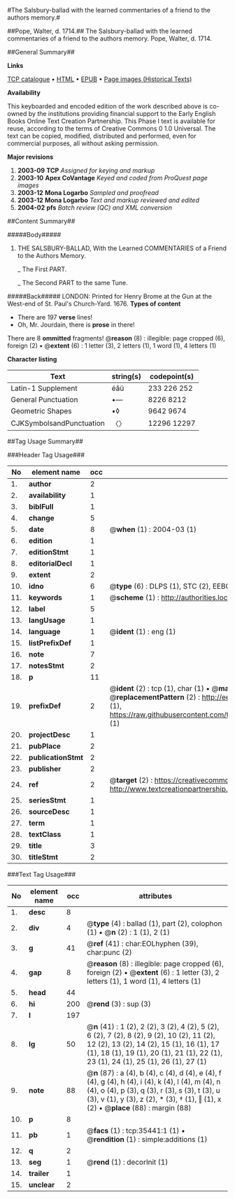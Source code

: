 #The Salsbury-ballad with the learned commentaries of a friend to the authors memory.#

##Pope, Walter, d. 1714.##
The Salsbury-ballad with the learned commentaries of a friend to the authors memory.
Pope, Walter, d. 1714.

##General Summary##

**Links**

[TCP catalogue](http://www.ota.ox.ac.uk/tcp/)  • 
[HTML](http://tei.it.ox.ac.uk/tcp/Texts-HTML/free/A55/A55427.html)  • 
[EPUB](http://tei.it.ox.ac.uk/tcp/Texts-EPUB/free/A55/A55427.epub) • 
[Page images (Historical Texts)](https://data.historicaltexts.jisc.ac.uk/view?pubId=eebo-99830979e&pageId=eebo-99830979e-35441-1)

**Availability**

This keyboarded and encoded edition of the
	       work described above is co-owned by the institutions
	       providing financial support to the Early English Books
	       Online Text Creation Partnership. This Phase I text is
	       available for reuse, according to the terms of Creative
	       Commons 0 1.0 Universal. The text can be copied,
	       modified, distributed and performed, even for
	       commercial purposes, all without asking permission.

**Major revisions**

1. __2003-09__ __TCP__ *Assigned for keying and markup*
1. __2003-10__ __Apex CoVantage__ *Keyed and coded from ProQuest page images*
1. __2003-12__ __Mona Logarbo__ *Sampled and proofread*
1. __2003-12__ __Mona Logarbo__ *Text and markup reviewed and edited*
1. __2004-02__ __pfs__ *Batch review (QC) and XML conversion*

##Content Summary##

#####Body#####

1. THE SALSBURY-BALLAD, With the Learned COMMENTARIES of a Friend to the Authors Memory.

    _ The First PART.

    _ The Second PART to the same Tune.

#####Back#####
LONDON: Printed for Henry Brome at the Gun at the West-end of St. Paul's Church-Yard. 1676.
**Types of content**

  * There are 197 **verse** lines!
  * Oh, Mr. Jourdain, there is **prose** in there!

There are 8 **ommitted** fragments! 
 @__reason__ (8) : illegible: page cropped (6), foreign (2)  •  @__extent__ (6) : 1 letter (3), 2 letters (1), 1 word (1), 4 letters (1)

**Character listing**


|Text|string(s)|codepoint(s)|
|---|---|---|
|Latin-1 Supplement|éâü|233 226 252|
|General Punctuation|•—|8226 8212|
|Geometric Shapes|▪◊|9642 9674|
|CJKSymbolsandPunctuation|〈〉|12296 12297|

##Tag Usage Summary##

###Header Tag Usage###

|No|element name|occ|attributes|
|---|---|---|---|
|1.|__author__|2||
|2.|__availability__|1||
|3.|__biblFull__|1||
|4.|__change__|5||
|5.|__date__|8| @__when__ (1) : 2004-03 (1)|
|6.|__edition__|1||
|7.|__editionStmt__|1||
|8.|__editorialDecl__|1||
|9.|__extent__|2||
|10.|__idno__|6| @__type__ (6) : DLPS (1), STC (2), EEBO-CITATION (1), PROQUEST (1), VID (1)|
|11.|__keywords__|1| @__scheme__ (1) : http://authorities.loc.gov/ (1)|
|12.|__label__|5||
|13.|__langUsage__|1||
|14.|__language__|1| @__ident__ (1) : eng (1)|
|15.|__listPrefixDef__|1||
|16.|__note__|7||
|17.|__notesStmt__|2||
|18.|__p__|11||
|19.|__prefixDef__|2| @__ident__ (2) : tcp (1), char (1)  •  @__matchPattern__ (2) : ([0-9\-]+):([0-9IVX]+) (1), (.+) (1)  •  @__replacementPattern__ (2) : http://eebo.chadwyck.com/downloadtiff?vid=$1&page=$2 (1), https://raw.githubusercontent.com/textcreationpartnership/Texts/master/tcpchars.xml#$1 (1)|
|20.|__projectDesc__|1||
|21.|__pubPlace__|2||
|22.|__publicationStmt__|2||
|23.|__publisher__|2||
|24.|__ref__|2| @__target__ (2) : https://creativecommons.org/publicdomain/zero/1.0/ (1), http://www.textcreationpartnership.org/docs/. (1)|
|25.|__seriesStmt__|1||
|26.|__sourceDesc__|1||
|27.|__term__|1||
|28.|__textClass__|1||
|29.|__title__|3||
|30.|__titleStmt__|2||


###Text Tag Usage###

|No|element name|occ|attributes|
|---|---|---|---|
|1.|__desc__|8||
|2.|__div__|4| @__type__ (4) : ballad (1), part (2), colophon (1)  •  @__n__ (2) : 1 (1), 2 (1)|
|3.|__g__|41| @__ref__ (41) : char:EOLhyphen (39), char:punc (2)|
|4.|__gap__|8| @__reason__ (8) : illegible: page cropped (6), foreign (2)  •  @__extent__ (6) : 1 letter (3), 2 letters (1), 1 word (1), 4 letters (1)|
|5.|__head__|44||
|6.|__hi__|200| @__rend__ (3) : sup (3)|
|7.|__l__|197||
|8.|__lg__|50| @__n__ (41) : 1 (2), 2 (2), 3 (2), 4 (2), 5 (2), 6 (2), 7 (2), 8 (2), 9 (2), 10 (2), 11 (2), 12 (2), 13 (2), 14 (2), 15 (1), 16 (1), 17 (1), 18 (1), 19 (1), 20 (1), 21 (1), 22 (1), 23 (1), 24 (1), 25 (1), 26 (1), 27 (1)|
|9.|__note__|88| @__n__ (87) : a (4), b (4), c (4), d (4), e (4), f (4), g (4), h (4), i (4), k (4), l (4), m (4), n (4), o (4), p (3), q (3), r (3), s (3), t (3), u (3), v (1), y (3), z (2), * (3), † (1), ‖ (1), x (2)  •  @__place__ (88) : margin (88)|
|10.|__p__|8||
|11.|__pb__|1| @__facs__ (1) : tcp:35441:1 (1)  •  @__rendition__ (1) : simple:additions (1)|
|12.|__q__|2||
|13.|__seg__|1| @__rend__ (1) : decorInit (1)|
|14.|__trailer__|1||
|15.|__unclear__|2||
